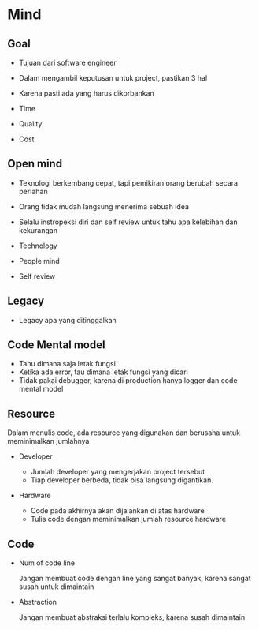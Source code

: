 # **Mind**


## Goal

- Tujuan dari software engineer  
- Dalam mengambil keputusan untuk project, pastikan 3 hal  
- Karena pasti ada yang harus dikorbankan

- Time

- Quality

- Cost

## Open mind

- Teknologi berkembang cepat, tapi pemikiran orang berubah secara perlahan  
- Orang tidak mudah langsung menerima sebuah idea  
- Selalu instropeksi diri dan self review untuk tahu apa kelebihan dan kekurangan

- Technology

- People mind

- Self review

## Legacy

- Legacy apa yang ditinggalkan

## Code Mental model

- Tahu dimana saja letak fungsi  
- Ketika ada error, tau dimana letak fungsi yang dicari  
- Tidak pakai debugger, karena di production hanya logger dan code mental model

## Resource

Dalam menulis code, ada resource yang digunakan dan berusaha untuk meminimalkan jumlahnya

- Developer

	- Jumlah developer yang mengerjakan project tersebut  
	- Tiap developer berbeda, tidak bisa langsung digantikan.

- Hardware

	- Code pada akhirnya akan dijalankan di atas hardware  
	- Tulis code dengan meminimalkan jumlah resource hardware

## Code

- Num of code line

	Jangan membuat code dengan line yang sangat banyak, karena sangat susah untuk dimaintain

- Abstraction

	Jangan membuat abstraksi terlalu kompleks, karena susah dimaintain

